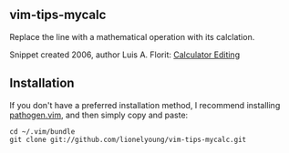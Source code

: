 ## vim-tips-mycalc

Replace the line with a mathematical operation with its calclation.

Snippet created 2006, author Luis A. Florit: [Calculator Editing](http://vim.wikia.com/wiki/Calculator_Editing)

## Installation

If you don't have a preferred installation method, I recommend
installing [pathogen.vim](https://github.com/tpope/vim-pathogen), and
then simply copy and paste:

    cd ~/.vim/bundle
    git clone git://github.com/lionelyoung/vim-tips-mycalc.git
